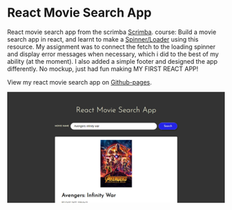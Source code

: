 # React Movie Search App
React movie search app from the scrimba [Scrimba](https://scrimba.com/course/greactmovie). course: Build a movie search app in react, and learnt to make a [Spinner/Loader](https://www.youtube.com/watch?v=T3L4zQnLrVA) using this resource. My assignment was to connect the fetch to the loading spinner and display error messages when necessary, which i did to the best of my ability (at the moment). I also added a simple footer and designed the app differently. No mockup, just had fun making MY FIRST REACT APP!

View my react movie search app on [Github-pages](https://ifycode.github.io/React-Movie-Search-App/).

![About Page Mockup](./src/readmeExtension/react-movie-search-app.png)
